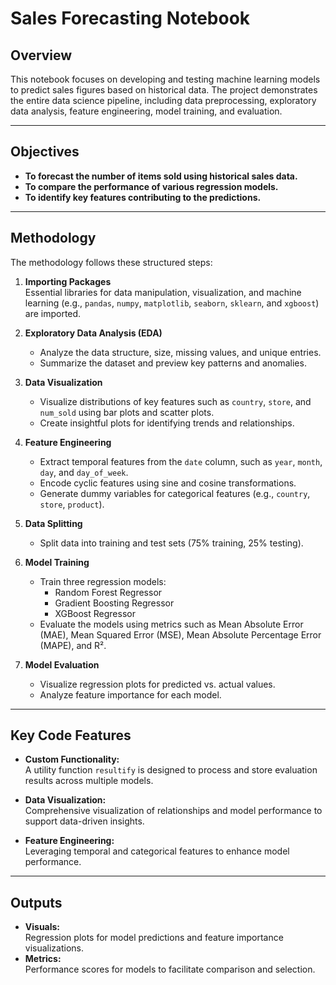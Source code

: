 # Sales Forecasting Notebook

## Overview
This notebook focuses on developing and testing machine learning models to predict sales figures based on historical data. The project demonstrates the entire data science pipeline, including data preprocessing, exploratory data analysis, feature engineering, model training, and evaluation.

---

## Objectives
- **To forecast the number of items sold using historical sales data.**
- **To compare the performance of various regression models.**
- **To identify key features contributing to the predictions.**

---

## Methodology
The methodology follows these structured steps:
1. **Importing Packages**  
   Essential libraries for data manipulation, visualization, and machine learning (e.g., `pandas`, `numpy`, `matplotlib`, `seaborn`, `sklearn`, and `xgboost`) are imported.
   
2. **Exploratory Data Analysis (EDA)**  
   - Analyze the data structure, size, missing values, and unique entries.
   - Summarize the dataset and preview key patterns and anomalies.
   
3. **Data Visualization**  
   - Visualize distributions of key features such as `country`, `store`, and `num_sold` using bar plots and scatter plots.
   - Create insightful plots for identifying trends and relationships.

4. **Feature Engineering**  
   - Extract temporal features from the `date` column, such as `year`, `month`, `day`, and `day_of_week`.
   - Encode cyclic features using sine and cosine transformations.
   - Generate dummy variables for categorical features (e.g., `country`, `store`, `product`).

5. **Data Splitting**  
   - Split data into training and test sets (75% training, 25% testing).
   
6. **Model Training**  
   - Train three regression models:
     - Random Forest Regressor
     - Gradient Boosting Regressor
     - XGBoost Regressor
   - Evaluate the models using metrics such as Mean Absolute Error (MAE), Mean Squared Error (MSE), Mean Absolute Percentage Error (MAPE), and R².

7. **Model Evaluation**  
   - Visualize regression plots for predicted vs. actual values.
   - Analyze feature importance for each model.

---

## Key Code Features
- **Custom Functionality:**  
  A utility function `resultify` is designed to process and store evaluation results across multiple models.
  
- **Data Visualization:**  
  Comprehensive visualization of relationships and model performance to support data-driven insights.

- **Feature Engineering:**  
  Leveraging temporal and categorical features to enhance model performance.

---

## Outputs
- **Visuals:**  
  Regression plots for model predictions and feature importance visualizations.
- **Metrics:**  
  Performance scores for models to facilitate comparison and selection.
